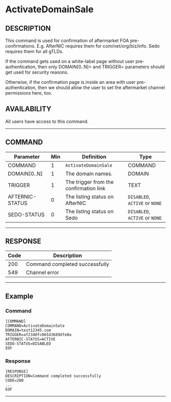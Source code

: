 # ActivateDomainSale

## DESCRIPTION
This command is used for confirmation of aftermarket FOA pre-confirmations. E.g. AfterNIC requires them for com/net/org/biz/info. Sedo requires them for all gTLDs.

If the command gets used on a white-label page without user pre-authentication, then only DOMAIN[0..N]= and TRIGGER= parameters should get used for security reasons.

Otherwise, if the confirmation page is inside an area with user pre-authentication, then we should allow the user to set the aftermarket channel permissions here, too.

## AVAILABILITY
All users have access to this command.

----
## COMMAND

Parameter | Min | Definition | Type
---- | ---- | ---- | ---- 
COMMAND | 1 | `ActivateDomainSale` | COMMAND
DOMAIN[0..N] | 1 | The domain names. | DOMAIN
TRIGGER | 1 | The trigger from the confirmation link | TEXT
AFTERNIC-STATUS | 0 | The listing status on AfterNIC | `DISABLED`, `ACTIVE` or `NONE`
SEDO-STATUS | 0 | The listing status on Sedo | `DISABLED`, `ACTIVE` or `NONE`

----
## RESPONSE

Code | Description
---- | ----
200 | Command completed successfully
549 | Channel error

----
## Example

### Command

```
[COMMAND]
COMMAND=ActivateDomainSale
DOMAIN=test12345.com
TRIGGER=af2340fc06543689dfe0a
AFTERNIC-STATUS=ACTIVE
SEDO-STATUS=DISABLED
EOF
```
### Response

```
[RESPONSE]
DESCRIPTION=Command completed successfully
CODE=200
...
EOF
```

----
